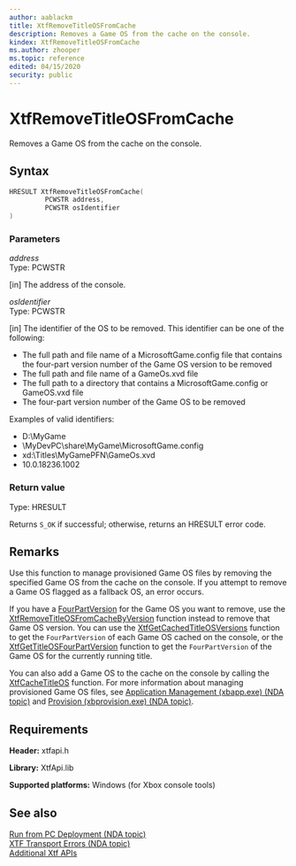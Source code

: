 ```yaml
---
author: aablackm
title: XtfRemoveTitleOSFromCache
description: Removes a Game OS from the cache on the console.
kindex: XtfRemoveTitleOSFromCache
ms.author: zhooper
ms.topic: reference
edited: 04/15/2020
security: public
---
```


# XtfRemoveTitleOSFromCache
  
Removes a Game OS from the cache on the console.  
  
<a id="syntaxSection"></a>
  
## Syntax
  
```cpp
HRESULT XtfRemoveTitleOSFromCache(
         PCWSTR address,
         PCWSTR osIdentifier
)  
```
  
<a id="parametersSection"></a>
  
### Parameters
  
*address*  
Type: PCWSTR  
  
\[in\] The address of the console.  
  
*osIdentifier*  
Type: PCWSTR  
  
\[in\] The identifier of the OS to be removed. This identifier can be one of the following:  
  
- The full path and file name of a MicrosoftGame.config file that contains the four-part version number of the Game OS version to be removed  
- The full path and file name of a GameOs.xvd file  
- The full path to a directory that contains a MicrosoftGame.config or GameOS.vxd file  
- The four-part version number of the Game OS to be removed  
  
Examples of valid identifiers:  
  
- D:\MyGame  
- \\MyDevPC\share\MyGame\MicrosoftGame.config  
- xd:\Titles\MyGamePFN\GameOs.xvd  
- 10.0.18236.1002  
  
<a id="retvalSection"></a>
  
### Return value
  
Type: HRESULT  
  
Returns `S_OK` if successful; otherwise, returns an HRESULT error code.  
  
<a id="remarksSection"></a>
  
## Remarks
  
Use this function to manage provisioned Game OS files by removing the specified Game OS from the cache on the console. If you attempt to remove a Game OS flagged as a fallback OS, an error occurs.  
  
If you have a [FourPartVersion](../structs/fourpartversion-xtfapi-xbox-windows-s.md) for the Game OS you want to remove, use the [XtfRemoveTitleOSFromCacheByVersion](xtfremovetitleosfromcachebyversion-xtfapi-xbox-windows-m.md) function instead to remove that Game OS version. You can use the [XtfGetCachedTitleOSVersions](xtfgetcachedtitleosversions-xtfapi-xbox-windows-m.md) function to get the `FourPartVersion` of each Game OS cached on the console, or the [XtfGetTitleOSFourPartVersion](xtfgettitleosfourpartversion-xtfapi-xbox-windows-m.md) function to get the `FourPartVersion` of the Game OS for the currently running title.  
  
You can also add a Game OS to the cache on the console by calling the [XtfCacheTitleOS](xtfcachetitleos-xtfapi-xbox-windows-m.md) function. For more information about managing provisioned Game OS files, see [Application Management (xbapp.exe) (NDA topic)](../../../../../tools-console/xbox-tools-and-apis/commandlinetools/xbapp.md) and [Provision (xbprovision.exe) (NDA topic)](../../../../../tools-console/xbox-tools-and-apis/commandlinetools/xbprovision.md).  
  
<a id="requirementsSection"></a>
  
## Requirements
  
**Header:** xtfapi.h  
  
**Library:** XtfApi.lib  
  
**Supported platforms:** Windows (for Xbox console tools)  
  
<a id="seealsoSection"></a>
  
## See also  
  
[Run from PC Deployment (NDA topic)](../../../../../tools-console/usinggsdk/deployment/deployment.md)  
[XTF Transport Errors (NDA topic)](../../../../../tools-console/xbox-tools-and-apis/commandlinetools/xtf-transport-errors.md)  
[Additional Xtf APIs](../atoc-xtfapi.md)  
  